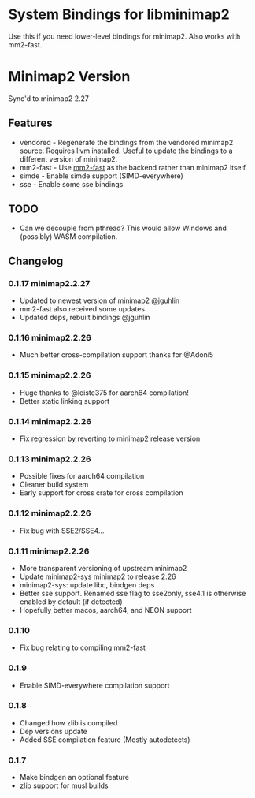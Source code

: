 # System Bindings for libminimap2
Use this if you need lower-level bindings for minimap2. Also works with mm2-fast.

# Minimap2 Version
Sync'd to minimap2 2.27

## Features 
* vendored - Regenerate the bindings from the vendored minimap2 source. Requires llvm installed. Useful to update the bindings to a different version of minimap2.
* mm2-fast - Use [mm2-fast](https://github.com/bwa-mem2/mm2-fast) as the backend rather than minimap2 itself.
* simde - Enable simde support (SIMD-everywhere)
* sse - Enable some sse bindings

## TODO
* Can we decouple from pthread? This would allow Windows and (possibly) WASM compilation.

## Changelog
### 0.1.17 minimap2.2.27
* Updated to newest version of minimap2 @jguhlin
* mm2-fast also received some updates
* Updated deps, rebuilt bindings @jguhlin

### 0.1.16 minimap2.2.26
* Much better cross-compilation support thanks for @Adoni5

### 0.1.15 minimap2.2.26
* Huge thanks to @leiste375 for aarch64 compilation!
* Better static linking support

### 0.1.14 minimap2.2.26
 * Fix regression by reverting to minimap2 release version

### 0.1.13 minimap2.2.26
 * Possible fixes for aarch64 compilation
 * Cleaner build system
 * Early support for cross crate for cross compilation

### 0.1.12 minimap2.2.26
 * Fix bug with SSE2/SSE4...
 
### 0.1.11 minimap2.2.26
* More transparent versioning of upstream minimap2
* Update minimap2-sys minimap2 to release 2.26
* minimap2-sys: update libc, bindgen deps
* Better sse support. Renamed sse flag to sse2only, sse4.1 is otherwise enabled by default (if detected)
* Hopefully better macos, aarch64, and NEON support

### 0.1.10
* Fix bug relating to compiling mm2-fast 

### 0.1.9
* Enable SIMD-everywhere compilation support

### 0.1.8
* Changed how zlib is compiled
* Dep versions update
* Added SSE compilation feature (Mostly autodetects)

### 0.1.7
* Make bindgen an optional feature
* zlib support for musl builds
